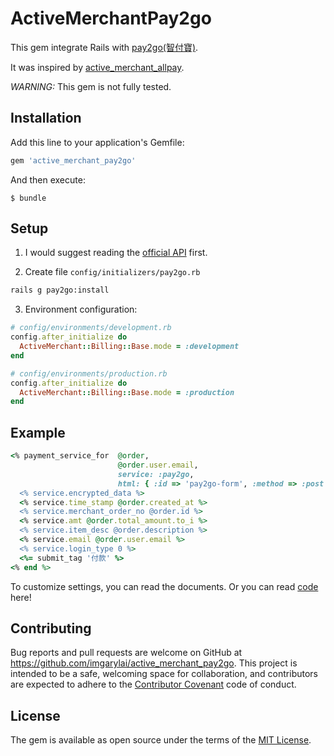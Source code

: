 # ActiveMerchantPay2go

This gem integrate Rails with [pay2go(智付寶)](https://www.pay2go.com/).

It was inspired by [active_merchant_allpay](https://github.com/xwaynec/active_merchant_allpay).

*WARNING:* This gem is not fully tested.

## Installation

Add this line to your application's Gemfile:

```ruby
gem 'active_merchant_pay2go'
```

And then execute:

```
$ bundle
```

## Setup

1. I would suggest reading the [official API](https://www.pay2go.com/dw_files/info_api/pay2go_gateway_MPGapi_V1_1_4.pdf) first.

2. Create file `config/initializers/pay2go.rb`

``` sh
rails g pay2go:install
```

3. Environment configuration:

```rb
# config/environments/development.rb
config.after_initialize do
  ActiveMerchant::Billing::Base.mode = :development
end
```

```rb
# config/environments/production.rb
config.after_initialize do
  ActiveMerchant::Billing::Base.mode = :production
end
```

## Example

```rb
<% payment_service_for  @order,
                        @order.user.email,
                        service: :pay2go,
                        html: { :id => 'pay2go-form', :method => :post } do |service| %>
  <% service.encrypted_data %>
  <% service.time_stamp @order.created_at %>
  <% service.merchant_order_no @order.id %>
  <% service.amt @order.total_amount.to_i %>
  <% service.item_desc @order.description %>
  <% service.email @order.user.email %>
  <% service.login_type 0 %>
  <%= submit_tag '付款' %>
<% end %>
```

To customize settings, you can read the documents.
Or you can read [code](https://github.com/imgarylai/active_merchant_pay2go/blob/master/lib/offsite_payments/integrations/pay2go.rb#L47-L99) here!

## Contributing

Bug reports and pull requests are welcome on GitHub at https://github.com/imgarylai/active_merchant_pay2go. This project is intended to be a safe, welcoming space for collaboration, and contributors are expected to adhere to the [Contributor Covenant](contributor-covenant.org) code of conduct.


## License

The gem is available as open source under the terms of the [MIT License](http://opensource.org/licenses/MIT).
